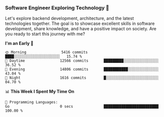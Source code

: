 ### Software Engineer Exploring Technology 🚀 

Let's explore backend development, architecture, and the latest technologies together. The goal is to showcase excellent skills in software development, share knowledge, and have a positive impact on society. Are you ready to start this journey with me?

<!--START_SECTION:waka-->
**I'm an Early 🐤** 

```text
🌞 Morning                5416 commits        ████░░░░░░░░░░░░░░░░░░░░░   15.74 % 
🌆 Daytime                12566 commits       █████████░░░░░░░░░░░░░░░░   36.52 % 
🌃 Evening                14806 commits       ███████████░░░░░░░░░░░░░░   43.04 % 
🌙 Night                  1616 commits        █░░░░░░░░░░░░░░░░░░░░░░░░   04.70 % 
```


📊 **This Week I Spent My Time On** 

```text
💬 Programming Languages: 
Go                       0 secs              █████████████████████████   100.00 % 
```


<!--END_SECTION:waka-->
